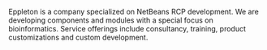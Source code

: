 Eppleton is a company specialized on NetBeans RCP development. We are developing components and modules with a special focus on bioinformatics. Service offerings include consultancy, training, product customizations and custom development.